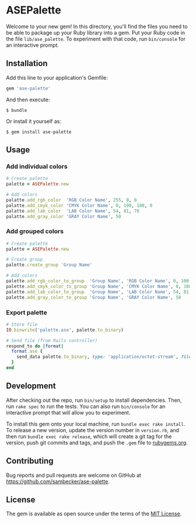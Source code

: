 # ASEPalette

Welcome to your new gem! In this directory, you'll find the files you need to be able to package up your Ruby library into a gem. Put your Ruby code in the file `lib/ase_palette`. To experiment with that code, run `bin/console` for an interactive prompt.

## Installation

Add this line to your application's Gemfile:

```ruby
gem 'ase-palette'
```

And then execute:

    $ bundle

Or install it yourself as:

    $ gem install ase-palette

## Usage

### Add individual colors

```ruby
# Create palette
palette = ASEPalette.new

# Add colors
palatte.add_rgb_color  'RGB Color Name', 255, 0, 0
palatte.add_cmyk_color 'CMYK Color Name', 0, 100, 100, 0
palatte.add_lab_color  'LAB Color Name', 54, 81, 70
palatte.add_gray_color 'GRAY Color Name', 50
```

### Add grouped colors

```ruby
# Create palette
palette = ASEPalette.new

# Create group
palette.create_group 'Group Name'

# Add colors
palette.add_rgb_color_to_group  'Group Name', 'RGB Color Name', 0, 100, 100, 0
palette.add_cmyk_color_to_group 'Group Name', 'CMYK Color Name', 0, 100, 100, 0
palette.add_lab_color_to_group  'Group Name', 'LAB Color Name', 54, 81, 70
palette.add_gray_color_to_group 'Group Name', 'GRAY Color Name', 50
```

### Export palette

```ruby
# Store file
IO.binwrite('palette.ase', palette.to_binary)

# Send file (from Rails controller)
respond_to do |format|
  format.ase {
    send_data palette.to_binary, type: 'application/octet-stream', filename: 'palette.ase' 
  }
end
```

## Development

After checking out the repo, run `bin/setup` to install dependencies. Then, run `rake spec` to run the tests. You can also run `bin/console` for an interactive prompt that will allow you to experiment.

To install this gem onto your local machine, run `bundle exec rake install`. To release a new version, update the version number in `version.rb`, and then run `bundle exec rake release`, which will create a git tag for the version, push git commits and tags, and push the `.gem` file to [rubygems.org](https://rubygems.org).

## Contributing

Bug reports and pull requests are welcome on GitHub at https://github.com/sambecker/ase-palette.

## License

The gem is available as open source under the terms of the [MIT License](https://opensource.org/licenses/MIT).
